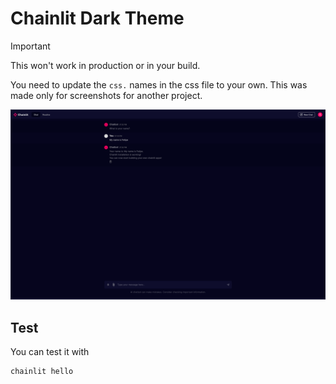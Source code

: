 # Chainlit Dark Theme

> [!IMPORTANT]
> This won't work in production or in your build.

You need to update the `css.` names in the css file to your own. This was made only for screenshots for another project. 

![](https://github.com/felipearosr/chainlit-dark-theme/blob/main/github_assets/sc.png)

## Test

You can test it with 

```python
chainlit hello
```
